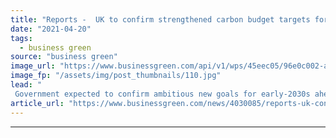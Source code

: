 ```yaml
---
title: "Reports -  UK to confirm strengthened carbon budget targets for 2035"
date: "2021-04-20"
tags: 
  - business green
source: "business green"
image_url: "https://www.businessgreen.com/api/v1/wps/45eec05/96e0c002-ad66-473e-a79c-dfc81466c4cb/4/Greenpeace-Road-Signs-185x114.jpg"
image_fp: "/assets/img/post_thumbnails/110.jpg"
lead: "
 Government expected to confirm ambitious new goals for early-2030s ahead of President Biden's high profile Leaders Summit ..."
article_url: "https://www.businessgreen.com/news/4030085/reports-uk-confirm-ambitious-decarbonisation-targets"
---
```


---
